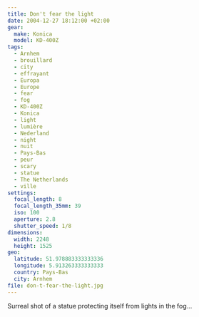 ```yaml
---
title: Don't fear the light
date: 2004-12-27 18:12:00 +02:00
gear:
  make: Konica
  model: KD-400Z
tags:
  - Arnhem
  - brouillard
  - city
  - effrayant
  - Europa
  - Europe
  - fear
  - fog
  - KD-400Z
  - Konica
  - light
  - lumière
  - Nederland
  - night
  - nuit
  - Pays-Bas
  - peur
  - scary
  - statue
  - The Netherlands
  - ville
settings:
  focal_length: 8
  focal_length_35mm: 39
  iso: 100
  aperture: 2.8
  shutter_speed: 1/8
dimensions:
  width: 2248
  height: 1525
geo:
  latitude: 51.978883333333336
  longitude: 5.913263333333333
  country: Pays-Bas
  city: Arnhem
file: don-t-fear-the-light.jpg
---
```


Surreal shot of a statue protecting itself from lights in the fog...
